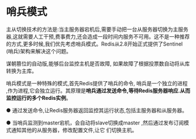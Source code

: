 # 哨兵模式

主从切换技术的方法是:当主服务器宕机后,需要手动把一台从服务器切换为主服务器,这就需要人工干预,费事费力,还会造成一段时间内服务不可用。这不是一种推荐的方式,更多时候,我们优先考虑哨兵模式。Redis从2.8开始正式提供了Sentinel (哨兵)架构来解决这个问题。

谋朝篡位的自动版,能够后台监控主机是否故障, 如果故障了根据投票数自动将从库转换为主库。

哨兵模式是一种特殊的模式,首先Redis提供了哨兵的命令, 哨兵是一个独立的进程 ,作为进程,它会独立运行。其原理是**哨兵通过发送命令,等待Redis服务器响应.从而监控运行的多个Redis实例**。

● 通过发送命令,让Redis服务器返回监控其运行状态,包括主服务器和从服务器。

● 当哨兵监测到master宕机，会自动将slave切换成master ,然后通过发布订阅模式通知其他的从服务器，修改配置文件,让它
们切换主机。
